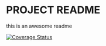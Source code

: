 # PROJECT README

this is an awesome readme

[![Coverage Status](https://coveralls.io/repos/github/sisoe24/GitActions/badge.svg?branch=main)](https://coveralls.io/github/sisoe24/GitActions?branch=main)